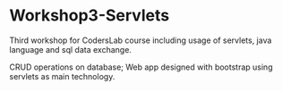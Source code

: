 # Workshop3-Servlets
Third workshop for CodersLab course including usage of servlets, java language and sql data exchange.

CRUD operations on database;
Web app designed with bootstrap using servlets as main technology.
